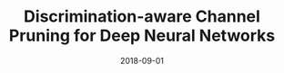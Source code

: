---
title: "Discrimination-aware Channel Pruning for Deep Neural Networks"
collection: conferences
permalink: /publication/Discrimination
date: 2018-09-01
year: "2018"
venue: "NeurIPS"
city: 
state: ""
thumbnail: "Discrimination.png"
teaser :
authors: "Zhuang Zhuangwei, Tan Mingkui, Zhuang Bohan, Liu Jing, Guo Yong, Wu Qingyao, Huang Junzhou, Zhu Jinhui"
bibtex: Discrimination.txt
uri: Discrimination.pdf
arxiv: https://arxiv.org/abs/1810.11809
project: 
source: 
poster: Discrimination.pdf
data:
---